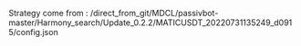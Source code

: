 Strategy come from : /direct_from_git/MDCL/passivbot-master/Harmony_search/Update_0.2.2/MATICUSDT_20220731135249_d0915/config.json